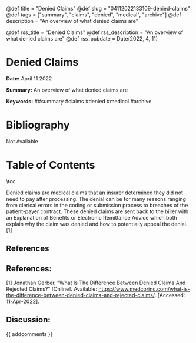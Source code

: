 @def title = "Denied Claims"
@def slug = "04112022133109-denied-claims"
@def tags = ["summary", "claims", "denied", "medical", "archive"]
@def description = "An overview of what denied claims are"

@def rss_title = "Denied Claims"
@def rss_description = "An overview of what denied claims are"
@def rss_pubdate = Date(2022, 4, 11)


Denied Claims
=========

**Date:** April 11 2022

**Summary:** An overview of what denied claims are

**Keywords:** ##summary #claims #denied #medical #archive

Bibliography
==========

Not Available

Table of Contents
=========

\toc

Denied claims are medical claims that an insurer determined they did not need to pay after processing. The denial can be for many reasons ranging from clerical errors in the coding or submission process to breaches of the patient-payer contract. These denied claims are sent back to the biller with an Explanation of Benefits or Electronic Remittance Advice which both explain why the claim was denied and how to potentially appeal the denial. [1]

## References

## References:

[1] Jonathan Gerber, “What Is The Difference Between Denied Claims And Rejected Claims?” [Online]. Available: https://www.medcorinc.com/what-is-the-difference-between-denied-claims-and-rejected-claims/. [Accessed: 11-Apr-2022].
## Discussion: 

{{ addcomments }}
